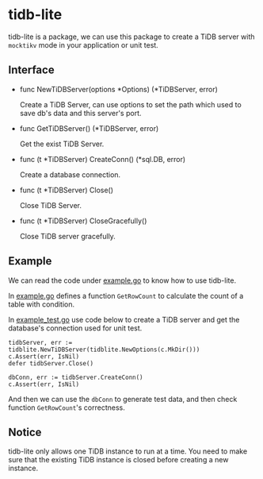 # tidb-lite

tidb-lite is a package, we can use this package to create a TiDB server with `mocktikv` mode in your application or unit test.

## Interface

- func NewTiDBServer(options *Options) (*TiDBServer, error)
  
  Create a TiDB Server, can use options to set the path which used to save db's data and this server's port.

- func GetTiDBServer() (*TiDBServer, error)

  Get the exist TiDB Server.

- func (t *TiDBServer) CreateConn() (*sql.DB, error)
  
  Create a database connection.

- func (t *TiDBServer) Close()
  
  Close TiDB Server.

- func (t *TiDBServer) CloseGracefully()
  
  Close TiDB server gracefully.

## Example

We can read the code under [example.go](./example/example.go) to know how to use tidb-lite.

In [example.go](./example/example.go) defines a function `GetRowCount` to calculate the count of a table with condition.

In [example_test.go](./example/example_test.go) use code below to create a TiDB server and get the database's connection used for unit test.

```
tidbServer, err := tidblite.NewTiDBServer(tidblite.NewOptions(c.MkDir()))
c.Assert(err, IsNil)
defer tidbServer.Close()

dbConn, err := tidbServer.CreateConn()
c.Assert(err, IsNil)
```

And then we can use the `dbConn` to generate test data, and then check function `GetRowCount`'s correctness.

## Notice

tidb-lite only allows one TiDB instance to run at a time. You need to make sure that the existing TiDB instance is closed before creating a new instance.